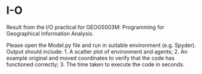 # I-O
Result from the I/O practical for GEOG5003M: Programming for Geographical Information Analysis.

Please open the Model.py file and run in suitable environment (e.g. Spyder). Output should include: 1. A scatter plot of environment and agents; 2. An example original and moved coordinates to verify that the code has functioned correctly; 3. The time taken to execute the code in seconds.
